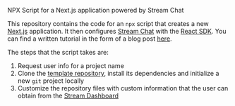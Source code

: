 NPX Script for a Next.js application powered by Stream Chat

This repository contains the code for an `npx` script that creates a new [Next.js](https://nextjs.org/) application. 
It then configures [Stream Chat](https://getstream.io/chat/) with the [React SDK](https://getstream.io/chat/docs/sdk/react/). 
You can find a written tutorial in the form of a blog post [here](https://getstream.io/blog/npx-script-chat-setup/).

The steps that the script takes are:

1. Request user info for a project name
2. Clone the [template repository](https://github.com/GetStream/nextjs-chat-template), install its dependencies and initialize a new `git` project locally
3. Customize the repository files with custom information that the user can obtain from the [Stream Dashboard](https://dashboard.getstream.io/)
